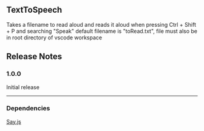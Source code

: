 ## TextToSpeech

Takes a filename to read aloud and reads it aloud when pressing Ctrl + Shift + P and searching "Speak"
default filename is "toRead.txt", file must also be in root directory of vscode workspace

## Release Notes

### 1.0.0

Initial release

---

### Dependencies

[Say.js](https://www.npmjs.com/package/say)
